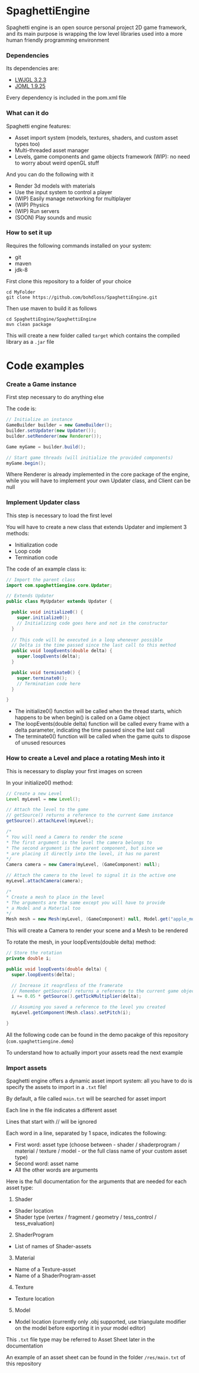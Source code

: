 # SpaghettiEngine

Spaghetti engine is an open source personal project 2D game framework, and its main purpose is wrapping the low level libraries used into a more human friendly programming environment

### Dependencies

Its dependencies are:
- [LWJGL 3.2.3](https://github.com/LWJGL/lwjgl3)
- [JOML 1.9.25](https://github.com/JOML-CI/JOML)

Every dependency is included in the pom.xml file

### What can it do

Spaghetti engine features:
- Asset import system (models, textures, shaders, and custom asset types too)
- Multi-threaded asset manager
- Levels, game components and game objects framework (WIP): no need to worry about weird openGL stuff

And you can do the following with it
- Render 3d models with materials
- Use the input system to control a player
- (WIP) Easily manage networking for multiplayer
- (WIP) Physics
- (WIP) Run servers
- (SOON) Play sounds and music

### How to set it up

Requires the following commands installed on your system:
- git
- maven
- jdk-8

First clone this repository to a folder of your choice

```
cd MyFolder
git clone https://github.com/bohdloss/SpaghettiEngine.git
```

Then use maven to build it as follows
```
cd SpaghettiEngine/SpaghettiEngine
mvn clean package
```

This will create a new folder called ```target``` which contains the compiled library as a ```.jar``` file

# Code examples

### Create a Game instance

First step necessary to do anything else

The code is:
```java
// Initialize an instance
GameBuilder builder = new GameBuilder();
builder.setUpdater(new Updater());
builder.setRenderer(new Renderer());

Game myGame = builder.build();

// Start game threads (will initialize the provided components)
myGame.begin();
```
Where Renderer is already implemented in the core package of the engine, while you will have to implement your own Updater class, and Client can be null

### Implement Updater class

This step is necessary to load the first level

You will have to create a new class that extends Updater and implement 3 methods:
- Initialization code
- Loop code
- Termination code

The code of an example class is:
```java
// Import the parent class
import com.spaghettiengine.core.Updater;

// Extends Updater
public class MyUpdater extends Updater {

  public void initialize0() {
    super.initialize0();
    // Initializing code goes here and not in the constructor
  }
  
  // This code will be executed in a loop whenever possible
  // Delta is the time passed since the last call to this method
  public void loopEvents(double delta) {
    super.loopEvents(delta);
  }

  public void terminate0() {
    super.terminate0();
    // Termination code here
  }

}
```
- The initialize0() function will be called when the thread starts, which happens to be when begin() is called on a Game object
- The loopEvents(double delta) function will be called every frame with a delta parameter, indicating the time passed since the last call
- The terminate0() function will be called when the game quits to dispose of unused resources

### How to create a Level and place a rotating Mesh into it

This is necessary to display your first images on screen

In your initialize0() method:
```java
// Create a new Level
Level myLevel = new Level();

// Attach the level to the game
// getSource() returns a reference to the current Game instance
getSource().attachLevel(myLevel);

/*
* You will need a Camera to render the scene
* The first argument is the level the camera belongs to
* The second argument is the parent component, but since we
* are placing it directly into the level, it has no parent
*/
Camera camera = new Camera(myLevel, (GameComponent) null);

// Attach the camera to the level to signal it is the active one
myLevel.attachCamera(camera);

/*
* Create a mesh to place in the level
* The arguments are the same except you will have to provide
* a Model and a Material too
*/
Mesh mesh = new Mesh(myLevel, (GameComponent) null, Model.get("apple_model"), Material.get("apple_mat"));
```
This will create a Camera to render your scene and a Mesh to be rendered

To rotate the mesh, in your loopEvents(double delta) method:
```java
// Store the rotation
private double i;

public void loopEvents(double delta) {
  super.loopEvents(delta);

  // Increase it reagrdless of the framerate
  // Remember getSource() returns a reference to the current game object
  i += 0.05 * getSource().getTickMultiplier(delta);

  // Assuming you saved a reference to the level you created
  myLevel.getComponent(Mesh.class).setPitch(i);

}
```
All the following code can be found in the demo pacakge of this repository (```com.spaghettiengine.demo```)

To understand how to actually import your assets read the next example

### Import assets

Spaghetti engine offers a dynamic asset import system: all you have to do is specify the assets to import in a ```.txt``` file!

By default, a file called ```main.txt``` will be searched for asset import

Each line in the file indicates a different asset

Lines that start with // will be ignored

Each word in a line, separated by 1 space, indicates the following:
- First word: asset type (choose between - shader / shaderprogram / material / texture / model - or the full class name of your custom asset type)
- Second word: asset name
- All the other words are arguments

Here is the full documentation for the arguments that are needed for each asset type:

1) Shader
  - Shader location
  - Shader type (vertex / fragment / geometry / tess_control / tess_evaluation)
  
2) ShaderProgram
  - List of names of Shader-assets

3) Material
  - Name of a Texture-asset
  - Name of a ShaderProgram-asset
  
4) Texture
  - Texture location
  
5) Model
  - Model location (currently only .obj supported, use triangulate modifier on the model before exporting it in your model editor)
  
This ```.txt``` file type may be referred to Asset Sheet later in the documentation

An example of an asset sheet can be found in the folder ```/res/main.txt``` of this repository
